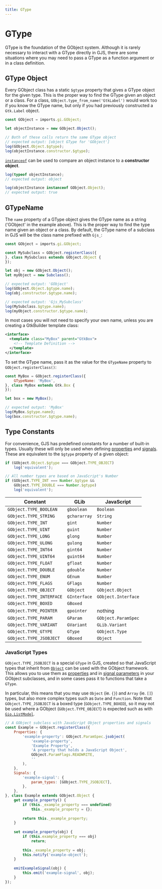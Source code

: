 ```yaml
---
title: GType
---
```


# GType

GType is the foundation of the GObject system. Although it is rarely necessary to interact with a GType directly in GJS, there are some situations where you may need to pass a GType as a function argument or in a class definition.

## GType Object

Every GObject class has a static `$gtype` property that gives a GType object for the given type. This is the proper way to find the GType given an object or a class. For a class, `GObject.type_from_name('GtkLabel')` would work too if you know the GType name, but only if you had previously constructed a `Gtk.Label` object.

```js
const GObject = imports.gi.GObject;

let objectInstance = new GObject.Object();

// Both of these calls return the same GType object
// expected output: [object GType for 'GObject']
log(GObject.Object.$gtype);
log(objectInstance.constructor.$gtype);
```

[`instanceof`][mdn-instanceof] can be used to compare an object instance to a **constructor object**.

```js
log(typeof objectInstance);
// expected output: object

log(objectInstance instanceof GObject.Object);
// expected output: true
```

[mdn-instanceof]: https://developer.mozilla.org/docs/Web/JavaScript/Reference/Operators/instanceof

## GTypeName

The `name` property of a GType object gives the GType name as a string ('GObject' in the example above). This is the proper way to find the type name given an object or a class. By default, the GType name of a subclass in GJS will be the class name prefixed with `Gjs_`:

```js
const GObject = imports.gi.GObject;

const MySubclass = GObject.registerClass({
}, class MySubclass extends GObject.Object {
});

let obj = new GObject.Object();
let myObject = new Subclass();

// expected output: 'GObject'
log(GObject.Object.$gtype.name);
log(obj.constructor.$gtype.name);

// expected output: 'Gjs_MySubclass'
log(MySubclass.$gtype.name);
log(myObject.constructor.$gtype.name);
```

In most cases you will not need to specify your own name, unless you are creating a GtkBuilder template class:

```xml
<interface>
  <template class="MyBox" parent="GtkBox">
    <!-- Template Definition -->
  </template>
</interface>
```

To set the GType name, pass it as the value for the `GTypeName` property to `GObject.registerClass()`:

```js
const MyBox = GObject.registerClass({
    GTypeName: 'MyBox',
}, class MyBox extends Gtk.Box {
});

let box = new MyBox();

// expected output: 'MyBox'
log(MyBox.$gtype.name);
log(box.constructor.$gtype.name);
```

## Type Constants

For convenience, GJS has predefined constants for a number of built-in types. Usually these will only be used when defining [properties](subclassing.md#properties) and [signals](subclassing.md#signals). These are equivalent to the `$gtype` property of a given object:

```js
if (GObject.Object.$gtype === GObject.TYPE_OBJECT)
    log('equivalent');

// All number types are based on JavaScript's Number
if (GObject.TYPE_INT === Number.$gtype &&
    GObject.TYPE_DOUBLE === Number.$gtype)
    log('equivalent');
```

| Constant                 | GLib             | JavaScript          |
|--------------------------|------------------|---------------------|
| `GObject.TYPE_BOOLEAN`   | `gboolean`       | `Boolean`           |
| `GObject.TYPE_STRING`    | `gchararray`     | `String`            |
| `GObject.TYPE_INT`       | `gint`           | `Number`            |
| `GObject.TYPE_UINT`      | `guint`          | `Number`            |
| `GObject.TYPE_LONG`      | `glong`          | `Number`            |
| `GObject.TYPE_ULONG`     | `gulong`         | `Number`            |
| `GObject.TYPE_INT64`     | `gint64`         | `Number`            |
| `GObject.TYPE_UINT64`    | `guint64`        | `Number`            |
| `GObject.TYPE_FLOAT`     | `gfloat`         | `Number`            |
| `GObject.TYPE_DOUBLE`    | `gdouble`        | `Number`            |
| `GObject.TYPE_ENUM`      | `GEnum`          | `Number`            |
| `GObject.TYPE_FLAGS`     | `GFlags`         | `Number`            |
| `GObject.TYPE_OBJECT`    | `GObject`        | `GObject.Object`    |
| `GObject.TYPE_INTERFACE` | `GInterface`     | `GObject.Interface` |
| `GObject.TYPE_BOXED`     | `GBoxed`         |                     |
| `GObject.TYPE_POINTER`   | `gpointer`       | nothing             |
| `GObject.TYPE_PARAM`     | `GParam`         | `GObject.ParamSpec` |
| `GObject.TYPE_VARIANT`   | `GVariant`       | `GLib.Variant`      |
| `GObject.TYPE_GTYPE`     | `GType`          | `GObject.Type`      |
| `GObject.TYPE_JSOBJECT`  | `GBoxed`         | `Object`            |


### JavaScript Types

`GObject.TYPE_JSOBJECT` is a special `GType` in GJS, created so that JavaScript types that inherit from [`Object`][js-object] can be used with the GObject framework. This allows you to use them as [properties][gobject-properties] and in [signal parameters][gobject-signals] in your GObject subclasses, and in some cases pass it to functions that take a `GType`.

In particular, this means that you may use `Object` (ie. `{}`) and `Array` (ie. `[]`) types, but also more complex types such as `Date` and `Function`. Note that `GObject.TYPE_JSOBJECT` is a boxed type (`GObject.TYPE_BOXED`), so it may not be used where a GObject (`GObject.TYPE_OBJECT`) is expected such as with [`Gio.ListModel`][glistmodel].

```js
// A GObject subclass with JavaScript Object properties and signals
const Example = GObject.registerClass({
    Properties: {
        'example-property': GObject.ParamSpec.jsobject(
            'example-property',
            'Example Property',
            'A property that holds a JavaScript Object',
            GObject.ParamFlags.READWRITE,
            ''
        ),
    },
    Signals: {
        'example-signal': {
            param_types: [GObject.TYPE_JSOBJECT],
        },
    },
}, class Example extends GObject.Object {
    get example_property() {
        if (this._example_property === undefined)
            this._example_property = {};
            
        return this._example_property;
    }
    
    set example_property(obj) {
        if (this.example_property === obj)
            return;
            
        this._example_property = obj;
        this.notify('example-object');
    }
    
    emitExampleSignal(obj) {
        this.emit('example-signal', obj);
    }
});
```


[js-object]: https://developer.mozilla.org/docs/Web/JavaScript/Reference/Global_Objects/Object
[glistmodel]: https://gjs-docs.gnome.org/gio20/gio.listmodel
[gobject-properties]: https://gjs.guide/guides/gobject/subclassing.html#properties
[gobject-signals]: https://gjs.guide/guides/gobject/subclassing.html#signal-parameters

